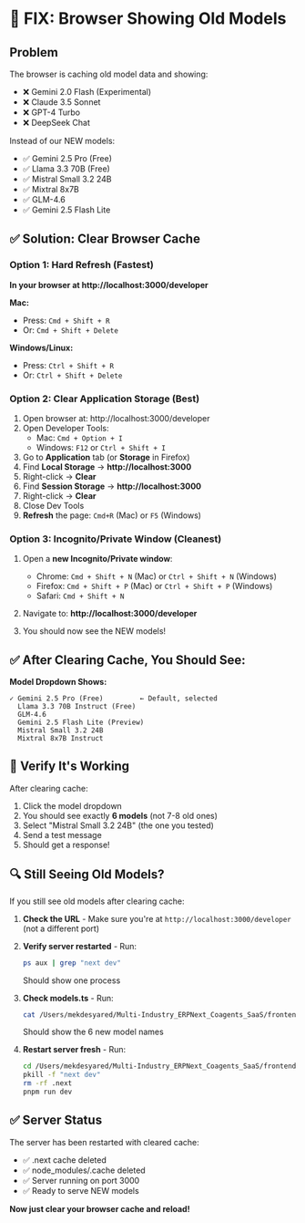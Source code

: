 # 🔧 FIX: Browser Showing Old Models

## Problem
The browser is caching old model data and showing:
- ❌ Gemini 2.0 Flash (Experimental)
- ❌ Claude 3.5 Sonnet  
- ❌ GPT-4 Turbo
- ❌ DeepSeek Chat

Instead of our NEW models:
- ✅ Gemini 2.5 Pro (Free)
- ✅ Llama 3.3 70B (Free)
- ✅ Mistral Small 3.2 24B
- ✅ Mixtral 8x7B
- ✅ GLM-4.6
- ✅ Gemini 2.5 Flash Lite

## ✅ Solution: Clear Browser Cache

### Option 1: Hard Refresh (Fastest)
**In your browser at http://localhost:3000/developer**

**Mac:**
- Press: `Cmd + Shift + R`
- Or: `Cmd + Shift + Delete`

**Windows/Linux:**
- Press: `Ctrl + Shift + R`
- Or: `Ctrl + Shift + Delete`

### Option 2: Clear Application Storage (Best)

1. Open browser at: http://localhost:3000/developer
2. Open Developer Tools:
   - Mac: `Cmd + Option + I`
   - Windows: `F12` or `Ctrl + Shift + I`
3. Go to **Application** tab (or **Storage** in Firefox)
4. Find **Local Storage** → **http://localhost:3000**
5. Right-click → **Clear**
6. Find **Session Storage** → **http://localhost:3000**  
7. Right-click → **Clear**
8. Close Dev Tools
9. **Refresh** the page: `Cmd+R` (Mac) or `F5` (Windows)

### Option 3: Incognito/Private Window (Cleanest)

1. Open a **new Incognito/Private window**:
   - Chrome: `Cmd + Shift + N` (Mac) or `Ctrl + Shift + N` (Windows)
   - Firefox: `Cmd + Shift + P` (Mac) or `Ctrl + Shift + P` (Windows)
   - Safari: `Cmd + Shift + N`

2. Navigate to: **http://localhost:3000/developer**

3. You should now see the NEW models!

## ✅ After Clearing Cache, You Should See:

**Model Dropdown Shows:**
```
✓ Gemini 2.5 Pro (Free)         ← Default, selected
  Llama 3.3 70B Instruct (Free)
  GLM-4.6
  Gemini 2.5 Flash Lite (Preview)
  Mistral Small 3.2 24B
  Mixtral 8x7B Instruct
```

## 🧪 Verify It's Working

After clearing cache:
1. Click the model dropdown
2. You should see exactly **6 models** (not 7-8 old ones)
3. Select "Mistral Small 3.2 24B" (the one you tested)
4. Send a test message
5. Should get a response!

## 🔍 Still Seeing Old Models?

If you still see old models after clearing cache:

1. **Check the URL** - Make sure you're at `http://localhost:3000/developer` (not a different port)

2. **Verify server restarted** - Run:
   ```bash
   ps aux | grep "next dev"
   ```
   Should show one process

3. **Check models.ts** - Run:
   ```bash
   cat /Users/mekdesyared/Multi-Industry_ERPNext_Coagents_SaaS/frontend/coagent/lib/ai/models.ts | grep "name:"
   ```
   Should show the 6 new model names

4. **Restart server fresh** - Run:
   ```bash
   cd /Users/mekdesyared/Multi-Industry_ERPNext_Coagents_SaaS/frontend/coagent
   pkill -f "next dev"
   rm -rf .next
   pnpm run dev
   ```

## ✅ Server Status

The server has been restarted with cleared cache:
- ✅ .next cache deleted
- ✅ node_modules/.cache deleted  
- ✅ Server running on port 3000
- ✅ Ready to serve NEW models

**Now just clear your browser cache and reload!**
